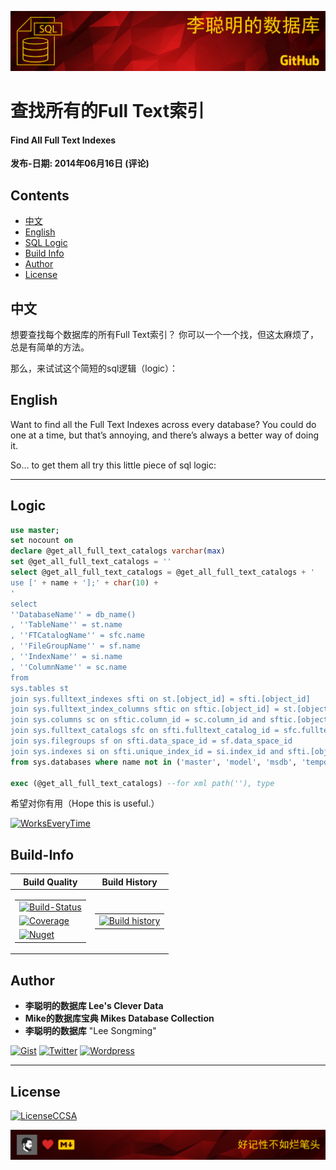 ![CLEVER DATA GIT REPO](https://raw.githubusercontent.com/LiCongMingDeShujuku/git-resources/master/0-clever-data-github.png "李聪明的数据库")

# 查找所有的Full Text索引
#### Find All Full Text Indexes
**发布-日期: 2014年06月16日 (评论)**

## Contents

- [中文](#中文)
- [English](#English)
- [SQL Logic](#Logic)
- [Build Info](#Build-Info)
- [Author](#Author)
- [License](#License) 


## 中文
想要查找每个数据库的所有Full Text索引？ 你可以一个一个找，但这太麻烦了，总是有简单的方法。

那么，来试试这个简短的sql逻辑（logic）：


## English
Want to find all the Full Text Indexes across every database? You could do one at a time, but that’s annoying, and there’s always a better way of doing it.

So… to get them all try this little piece of sql logic:

---
## Logic
```SQL
use master;
set nocount on
declare @get_all_full_text_catalogs varchar(max)
set @get_all_full_text_catalogs = ''
select @get_all_full_text_catalogs = @get_all_full_text_catalogs + '
use [' + name + '];' + char(10) +
'
select
''DatabaseName'' = db_name()
, ''TableName'' = st.name
, ''FTCatalogName'' = sfc.name
, ''FileGroupName'' = sf.name
, ''IndexName'' = si.name
, ''ColumnName'' = sc.name
from
sys.tables st
join sys.fulltext_indexes sfti on st.[object_id] = sfti.[object_id]
join sys.fulltext_index_columns sftic on sftic.[object_id] = st.[object_id]
join sys.columns sc on sftic.column_id = sc.column_id and sftic.[object_id] = sc.[object_id]
join sys.fulltext_catalogs sfc on sfti.fulltext_catalog_id = sfc.fulltext_catalog_id
join sys.filegroups sf on sfti.data_space_id = sf.data_space_id
join sys.indexes si on sfti.unique_index_id = si.index_id and sfti.[object_id] = si.[object_id]; ' + char(10)
from sys.databases where name not in ('master', 'model', 'msdb', 'tempdb') order by name asc
 
exec (@get_all_full_text_catalogs) --for xml path(''), type


```

希望对你有用（Hope this is useful.）


[![WorksEveryTime](https://forthebadge.com/images/badges/60-percent-of-the-time-works-every-time.svg)](https://shitday.de/)

## Build-Info

| Build Quality | Build History |
|--|--|
|<table><tr><td>[![Build-Status](https://ci.appveyor.com/api/projects/status/pjxh5g91jpbh7t84?svg?style=flat-square)](#)</td></tr><tr><td>[![Coverage](https://coveralls.io/repos/github/tygerbytes/ResourceFitness/badge.svg?style=flat-square)](#)</td></tr><tr><td>[![Nuget](https://img.shields.io/nuget/v/TW.Resfit.Core.svg?style=flat-square)](#)</td></tr></table>|<table><tr><td>[![Build history](https://buildstats.info/appveyor/chart/tygerbytes/resourcefitness)](#)</td></tr></table>|

## Author

- **李聪明的数据库 Lee's Clever Data**
- **Mike的数据库宝典 Mikes Database Collection**
- **李聪明的数据库** "Lee Songming"

[![Gist](https://img.shields.io/badge/Gist-李聪明的数据库-<COLOR>.svg)](https://gist.github.com/congmingshuju)
[![Twitter](https://img.shields.io/badge/Twitter-mike的数据库宝典-<COLOR>.svg)](https://twitter.com/mikesdatawork?lang=en)
[![Wordpress](https://img.shields.io/badge/Wordpress-mike的数据库宝典-<COLOR>.svg)](https://mikesdatawork.wordpress.com/)

---
## License
[![LicenseCCSA](https://img.shields.io/badge/License-CreativeCommonsSA-<COLOR>.svg)](https://creativecommons.org/share-your-work/licensing-types-examples/)

![Lee Songming](https://raw.githubusercontent.com/LiCongMingDeShujuku/git-resources/master/1-clever-data-github.png "李聪明的数据库")

